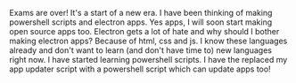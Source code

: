 Exams are over! It's a start of a new era. I have been thinking of making powershell scripts and electron apps. Yes apps, I will soon start making open source apps too. Electron gets a lot of hate and why should I bother making electron apps? Because of html, css and js. I know these languages already and don't want to learn (and don't have time to) new languages right now.
I have started learning powershell scripts. I have the replaced my app updater script with a powershell script which can update apps too!
